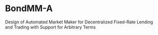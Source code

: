 # BondMM-A

Design of Automated Market Maker for Decentralized Fixed-Rate Lending and Trading with Support for Arbitrary Terms